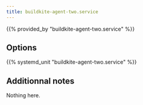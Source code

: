 ```yaml
---
title: buildkite-agent-two.service
---
```


{{% provided_by "buildkite-agent-two.service" %}}

## Options

{{% systemd_unit "buildkite-agent-two.service" %}}

## Additionnal notes

Nothing here.